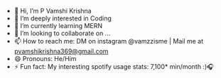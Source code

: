 - 👋 Hi, I’m P Vamshi Krishna
- 👀 I’m deeply interested in Coding
- 🌱 I’m currently learning MERN
- 💞️ I’m looking to collaborate on ...
- 📫 How to reach me: DM on instagram @vamzzisme | Mail me at pvamshikrishna369@gmail.com
- 😄 Pronouns: He/Him
- ⚡ Fun fact: My interesting spotify usage stats: 7,100* min/month :)🎧

<!---
vamzzisme/vamzzisme is a ✨ special ✨ repository because its `README.md` (this file) appears on your GitHub profile.
You can click the Preview link to take a look at your changes.
--->
